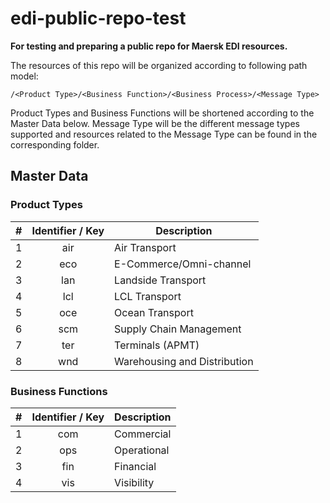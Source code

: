# edi-public-repo-test
**For testing and preparing a public repo for Maersk EDI resources.**

The resources of this repo will be organized according to following path model:

`
/<Product Type>/<Business Function>/<Business Process>/<Message Type>
`

Product Types and Business Functions will be shortened according to the Master Data below.
Message Type will be the different message types supported and resources related to the Message Type can be found in the corresponding folder.

## Master Data

### Product Types
| # | Identifier / Key | Description                  |
| - | :--------------: | ---------------------------- |
| 1 | air              | Air Transport                |
| 2 | eco              | E-Commerce/Omni-channel      |
| 3 | lan              | Landside Transport           |
| 4 | lcl              | LCL Transport                |
| 5 | oce              | Ocean Transport              |
| 6 | scm              | Supply Chain Management      |
| 7 | ter              | Terminals (APMT)             |
| 8 | wnd              | Warehousing and Distribution |

### Business Functions
| # | Identifier / Key | Description            |
| - | :--------------: | ---------------------- |
| 1 | com              | Commercial             |
| 2 | ops              | Operational            |
| 3 | fin              | Financial              |
| 4 | vis              | Visibility             |
